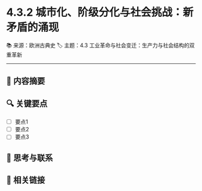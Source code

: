 # 4.3.2 城市化、阶级分化与社会挑战：新矛盾的涌现

📚 来源：欧洲古典史
🏷️ 主题：4.3 工业革命与社会变迁：生产力与社会结构的双重革新

---

## 📝 内容摘要

<!-- 在此处添加内容摘要 -->

## 🔍 关键要点

- [ ] 要点1
- [ ] 要点2
- [ ] 要点3

## 💭 思考与联系

<!-- 在此处添加个人思考和与其他知识的联系 -->

## 🔗 相关链接

<!-- 在此处添加相关链接和参考文献 -->

